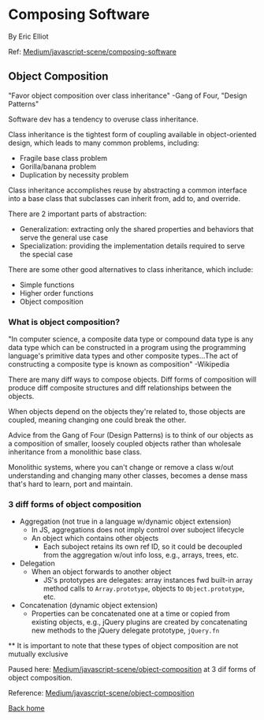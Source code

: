 # Composing Software

By Eric Elliot

Ref: [Medium/javascript-scene/composing-software](https://medium.com/javascript-scene/composing-software-the-book-f31c77fc3ddc)

## Object Composition

"Favor object composition over class inheritance" -Gang of Four, "Design Patterns"

Software dev has a tendency to overuse class inheritance.

Class inheritance is the tightest form of coupling available in object-oriented design, which leads to many common problems, including:

* Fragile base class problem
* Gorilla/banana problem
* Duplication by necessity problem

Class inheritance accomplishes reuse by abstracting a common interface into a base class that subclasses can inherit from, add to, and override.

There are 2 important parts of abstraction:

* Generalization: extracting only the shared properties and behaviors that serve the general use case
* Specialization: providing the implementation details required to serve the special case

There are some other good alternatives to class inheritance, which include:

* Simple functions
* Higher order functions
* Object composition

### What is object composition?

"In computer science, a composite data type or compound data type is any data type which can be constructed in a program using the programming language's primitive data types and other composite types...The act of constructing a composite type is known as composition" -Wikipedia

There are many diff ways to compose objects. Diff forms of composition will produce diff composite structures and diff relationships between the objects.

When objects depend on the objects they're related to, those objects are coupled, meaning changing one could break the other.

Advice from the Gang of Four (Design Patterns) is to think of our objects as a composition of smaller, loosely coupled objects rather than wholesale inheritance from a monolithic base class.

Monolithic systems, where you can't change or remove a class w/out understanding and changing many other classes, becomes a dense mass that's hard to learn, port and maintain.

### 3 diff forms of object composition

* Aggregation (not true in a language w/dynamic object extension)
  * In JS, aggregations does not imply control over suboject lifecycle
  * An object which contains other objects
    * Each suboject retains its own ref ID, so it could be decoupled from the aggregation w/out info loss, e.g., arrays, trees, etc.
* Delegation
  * When an object forwards to another object
    * JS's prototypes are delegates: array instances fwd built-in array method calls to `Array.prototype`, objects to `Object.prototype`, etc.
* Concatenation (dynamic object extension)
  * Properties can be concatenated one at a time or copied from existing objects, e.g., jQuery plugins are created by concatenating new methods to the jQuery delegate prototype, `jQuery.fn`

** It is important to note that these types of object composition are not mutually exclusive

Paused here: [Medium/javascript-scene/object-composition](https://medium.com/javascript-scene/the-hidden-treasures-of-object-composition-60cd89480381) at 3 dif forms of object composition.

Reference: [Medium/javascript-scene/object-composition](https://medium.com/javascript-scene/the-hidden-treasures-of-object-composition-60cd894803810)

[Back home](../README.md)
